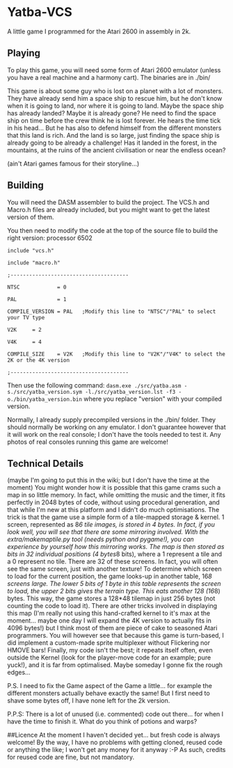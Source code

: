 # Yatba-VCS
A little game I programmed for the Atari 2600 in assembly in 2k. 

## Playing
 To play this game, you will need some form of Atari 2600 emulator (unless you have a real machine and a harmony cart). 
The binaries are in ./bin/

 This game is about some guy who is lost on a planet with a lot of monsters. They have already send him a space ship to rescue him, but he don't know when it is going to land, nor where it is going to land. Maybe the space ship has already landed? Maybe it is already gone?
 He need to find the space ship on time before the crew think he is lost forever. He hears the time tick in his head...
 But he has also to defend himself from the different monsters that this land is rich. And the land is so large, just finding the space ship is already going to be already a challenge! Has it landed in the forest, in the mountains, at the ruins of the ancient civilisation or near the endless ocean?

(ain't Atari games  famous for their storyline...) 

## Building
 You will need the DASM assembler to build the project. The VCS.h and Macro.h files are already included, but you might want to get the latest version of them. 

 You then need to modify the code at the top of the source file to build the right version:
    processor 6502

    include "vcs.h"

    include "macro.h"

    ;--------------------------------------

    NTSC            = 0

    PAL             = 1

    COMPILE_VERSION = PAL   ;Modify this line to "NTSC"/"PAL" to select your TV type

    V2K		= 2

    V4K		= 4

    COMPILE_SIZE    = V2K   ;Modify this line to "V2K"/"V4K" to select the 2K or the 4K version

    ;--------------------------------------

Then use the following command:
    `dasm.exe ./src/yatba.asm -s./src/yatba_version.sym -l./src/yatba_version.lst -f3 -o./bin/yatba_version.bin`
where you replace "version" with your compiled version.

 Normally, I already supply precompiled versions in the ./bin/ folder. They should normally be working on any emulator. I don't guarantee however that it will work on the real console; I don't have the tools needed to test it. Any photos of real consoles running this game are welcome!

## Technical Details
(maybe I'm going to put this in the wiki; but I don't have the time at the moment)
 You might wonder how it is possible that this game crams such a map in so little memory. In fact, while omitting the music and the timer, it fits perfectly in 2048 bytes of code, without using procedural generation, and that while I'm new at this platform and I didn't do much optimisations.
 The trick is that the game use a simple form of a tile-mapped storage & kernel.
 1 screen, represented as 8*6 tile images, is stored in 4 bytes. In fact, if you look well, you will see that there are some mirroring involved. With the extra/makemaptile.py tool (needs python and pygame!), you can experience by yourself how this mirroring works. The map is then stored as bits in 32 individual positions (4 bytes*8 bits), where a 1 represent a tile and a 0 represent no tile.
 There are 32 of these screens. In fact, you will often see the same screen, just with another texture!
 To determine which screen to load for the current position, the game looks-up in another table, 16*8 screens large. The lower 5 bits of 1 byte in this table represents the screen to load, the upper 2 bits gives the terrain type. This eats another 128 (16*8) bytes.
 This way, the game stores a 128*48 tilemap in just 256 bytes (not counting the code to load it). 
 There are other tricks involved in displaying this map (I'm really not using this hand-crafted kernel to it's max at the moment... maybe one day I will expand the 4K version to actually fits in 4096 bytes!) but I think most of them are piece of cake to seasoned Atari programmers. You will however see that because this game is turn-based, I did implement a custom-made sprite multiplexer without Flickering nor HMOVE bars!
 Finally, my code isn't the best; it repeats itself often, even outside the Kernel (look for the player-move code for an example; pure yuck!), and it is far from optimalised. Maybe someday I gonne fix the rough edges...

 P.S. I need to fix the Game aspect of the Game a little... for example the different monsters actually behave exactly the same! But I first need to shave some bytes off, I have none left for the 2k version.

 P.P.S: There is a lot of unused (i.e. commented) code out there... for when I have the time to finish it. What do you think of potions and warps?


##Licence
 At the moment I haven't decided yet... but fresh code is always welcome! By the way, I have no problems with getting cloned, reused code or anything the like; I won't get any money for it anyway :-P 
 As such, credits for reused code are fine, but not mandatory.

